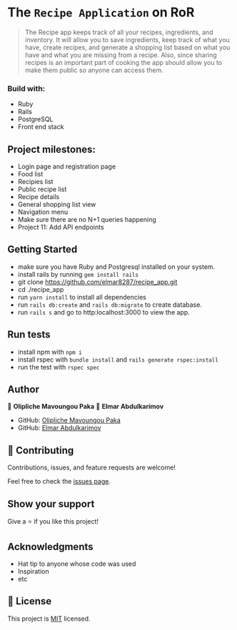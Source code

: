 # The `Recipe Application` on RoR

> The Recipe app keeps track of all your recipes, ingredients, and inventory. It will allow you to save ingredients, keep track of what you have, create recipes, and generate a shopping list based on what you have and what you are missing from a recipe. Also, since sharing recipes is an important part of cooking the app should allow you to make them public so anyone can access them.

### Build with:

- Ruby
- Rails
- PostgreSQL
- Front end stack

## Project milestones:

- Login page and registration page
- Food list
- Recipies list
- Public recipe list
- Recipe details
- General shopping list view
- Navigation menu
- Make sure there are no N+1 queries happening
- Project 11: Add API endpoints

## Getting Started

- make sure you have Ruby and Postgresql installed on your system.
- install rails by running `gem install rails`
- git clone https://github.com/elmar8287/recipe_app.git
- cd ./recipe_app
- run `yarn install` to install all dependencies
- run `rails db:create` and `rails db:migrate` to create database.
- run `rails s` and go to http:localhost:3000 to view the app.

## Run tests

- install npm with `npm i`
- install rspec with `bundle install` and `rails generate rspec:install`
- run the test with `rspec spec`

## Author

👤 **Olipliche Mavoungou Paka**
👤 **Elmar Abdulkarimov**

- GitHub: [Olipliche Mavoungou Paka](https://github.com/OLIPLICHE)
- GitHub: [Elmar Abdulkarimov](https://github.com/elmar8287)

## 🤝 Contributing

Contributions, issues, and feature requests are welcome!

Feel free to check the [issues page](../../issues/).

## Show your support

Give a ⭐️ if you like this project!

## Acknowledgments

- Hat tip to anyone whose code was used
- Inspiration
- etc

## 📝 License

This project is [MIT](./MIT.md) licensed.
